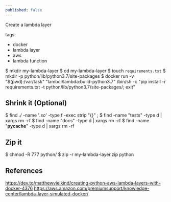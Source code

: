 ```yaml
---
published: false
---
```


Create a lambda layer 

tags:
- docker
- lambda layer
- aws
- lambda function

$ mkdir my-lambda-layer
$ cd my-lambda-layer
$ touch `requirements.txt`
$  mkdir -p python/lib/python3.7/site-packages
$ docker run -v "$(pwd):/var/task" "lambci/lambda:build-python3.7" /bin/sh -c "pip install -r requirements.txt -t python/lib/python3.7/site-packages/; exit"


## Shrink it (Optional)

$ find ./ -name '*.so*' -type f -exec strip "{}" \;
$ find -name "tests" -type d | xargs rm -rf
$ find -name "docs" -type d | xargs rm -rf
$ find -name "__pycache__" -type d | xargs rm -rf

## Zip it

$ chmod -R 777 python/
$ zip -r my-lambda-layer.zip python

## References
https://dev.to/matthewvielkind/creating-python-aws-lambda-layers-with-docker-4376
https://aws.amazon.com/premiumsupport/knowledge-center/lambda-layer-simulated-docker/